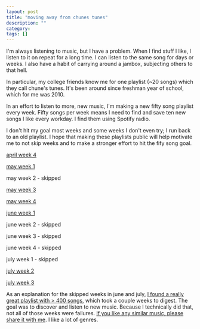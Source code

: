 ```yaml
---
layout: post
title: "moving away from chunes tunes"
description: ""
category: 
tags: []
---
```


I'm always listening to music, but I have a problem. When I find stuff I like, I
listen to it on repeat for a long time. I can listen to the same song for days
or weeks. I also have a habit of carrying around a jambox, subjecting others
to that hell.

In particular, my college friends know me for one playlist (~20 songs) which
they call chune's tunes. It's been around since freshman year of school, which
for me was 2010.

In an effort to listen to more, new music, I'm making a new fifty song playlist
every week. Fifty songs per week means I need to find and save ten new songs I
like every workday. I find them using Spotify radio.

I don't hit my goal most weeks and some weeks I don't even try; I run back to an
old playlist. I hope that making these playlists public will help motivate me
to not skip weeks and to make a stronger effort to hit the fify song goal.

[april week 4](https://open.spotify.com/user/pachun91/playlist/0GI8WYN88kDEJ8hYYxErUj)

[may week 1](https://open.spotify.com/user/pachun91/playlist/3uAzq1bfCTcfUVqtZ6Z4W5)

may week 2 - skipped

[may week 3](https://open.spotify.com/user/pachun91/playlist/34IshMSGg161KBjSbttEQJ)

[may week 4](https://open.spotify.com/user/pachun91/playlist/0KP73NMQDtn6ic3DQi6nsi)

[june week 1](https://open.spotify.com/user/pachun91/playlist/4ToYLeM7Msfp1utgE5mhPz)

june week 2 - skipped

june week 3 - skipped

june week 4 - skipped

july week 1 - skipped

[july week 2](https://open.spotify.com/user/pachun91/playlist/2ErwSoPr6AK3yfIiwmB7F1)

[july week 3](https://open.spotify.com/user/pachun91/playlist/38ZSEhvgnySKqSPYtghwxm)

As an explanation for the skipped weeks in june and july, [I found a really
great playlist with > 400 songs](https://open.spotify.com/user/kent1337/playlist/6IjDl5eRczFdgZkKYXhuHZ),
which took a couple weeks to digest. The goal was to discover and listen to new
music. Because I technically did that, not all of those weeks were failures. [If
you like any similar music, please share it with me](https://open.spotify.com/user/pachun91).
I like a lot of genres.
